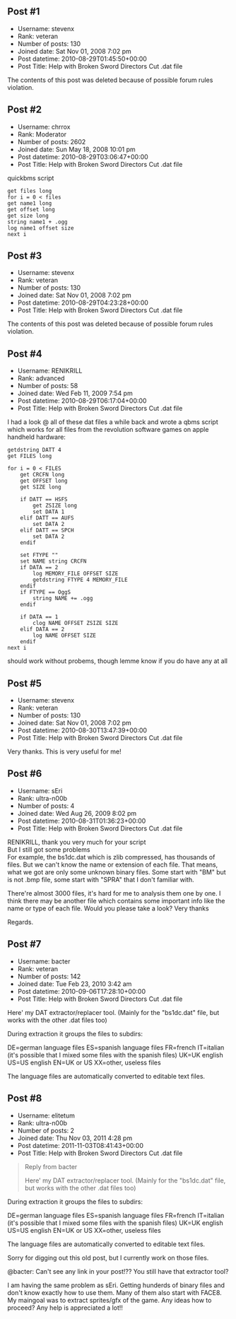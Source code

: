 ## Post #1
- Username: stevenx
- Rank: veteran
- Number of posts: 130
- Joined date: Sat Nov 01, 2008 7:02 pm
- Post datetime: 2010-08-29T01:45:50+00:00
- Post Title: Help with Broken Sword Directors Cut  .dat file

The contents of this post was deleted because of possible forum rules violation.
## Post #2
- Username: chrrox
- Rank: Moderator
- Number of posts: 2602
- Joined date: Sun May 18, 2008 10:01 pm
- Post datetime: 2010-08-29T03:06:47+00:00
- Post Title: Help with Broken Sword Directors Cut  .dat file

quickbms script

```
get files long
for i = 0 < files
get name1 long
get offset long
get size long
string name1 + .ogg
log name1 offset size
next i

```
## Post #3
- Username: stevenx
- Rank: veteran
- Number of posts: 130
- Joined date: Sat Nov 01, 2008 7:02 pm
- Post datetime: 2010-08-29T04:23:28+00:00
- Post Title: Help with Broken Sword Directors Cut  .dat file

The contents of this post was deleted because of possible forum rules violation.
## Post #4
- Username: RENIKRILL
- Rank: advanced
- Number of posts: 58
- Joined date: Wed Feb 11, 2009 7:54 pm
- Post datetime: 2010-08-29T06:17:04+00:00
- Post Title: Help with Broken Sword Directors Cut  .dat file

I had a look @ all of these dat files a while back and wrote a qbms script which works for all files from the revolution software games on apple handheld hardware:

```
getdstring DATT 4
get FILES long

for i = 0 < FILES
	get CRCFN long
	get OFFSET long
	get SIZE long

	if DATT == HSFS
		get ZSIZE long
		set DATA 1
	elif DATT == AUFS
		set DATA 2
	elif DATT == SPCH
		set DATA 2
	endif

	set FTYPE ""
	set NAME string CRCFN
	if DATA == 2
		log MEMORY_FILE OFFSET SIZE
		getdstring FTYPE 4 MEMORY_FILE
	endif
	if FTYPE == OggS
		string NAME += .ogg
	endif

	if DATA == 1
		clog NAME OFFSET ZSIZE SIZE
	elif DATA == 2
		log NAME OFFSET SIZE
	endif
next i

```

should work without probems, though lemme know if you do have any at all
## Post #5
- Username: stevenx
- Rank: veteran
- Number of posts: 130
- Joined date: Sat Nov 01, 2008 7:02 pm
- Post datetime: 2010-08-30T13:47:39+00:00
- Post Title: Help with Broken Sword Directors Cut  .dat file

Very thanks. This is very useful for me!
## Post #6
- Username: sEri
- Rank: ultra-n00b
- Number of posts: 4
- Joined date: Wed Aug 26, 2009 8:02 pm
- Post datetime: 2010-08-31T01:36:23+00:00
- Post Title: Help with Broken Sword Directors Cut  .dat file

RENIKRILL, thank you very much for your script  
But I still got some problems  
For example, the bs1dc.dat which is zlib compressed, has thousands of files.
But we can't know the name or extension of each file.
That means, what we got are only some unknown binary files.
Some start with "BM" but is not .bmp file, some start with "SPRA" that I don't familiar with.

There're almost 3000 files, it's hard for me to analysis them one by one.
I think there may be another file which contains some important info like the name or type of each file.
Would you please take a look?  Very thanks

Regards.
## Post #7
- Username: bacter
- Rank: veteran
- Number of posts: 142
- Joined date: Tue Feb 23, 2010 3:42 am
- Post datetime: 2010-09-06T17:28:10+00:00
- Post Title: Help with Broken Sword Directors Cut  .dat file

Here' my DAT extractor/replacer tool.
(Mainly for the "bs1dc.dat" file, but works with the other .dat files too)

During extraction it groups the files to subdirs:

DE=german language files
ES=spanish language files
FR=french
IT=italian (it's possible that I mixed some files with the spanish files)
UK=UK english
US=US english
EN=UK or US
XX=other, useless files

The language files are automatically converted to editable text files.
## Post #8
- Username: elitetum
- Rank: ultra-n00b
- Number of posts: 2
- Joined date: Thu Nov 03, 2011 4:28 pm
- Post datetime: 2011-11-03T08:41:43+00:00
- Post Title: Help with Broken Sword Directors Cut  .dat file

> Reply from bacter
>
> Here' my DAT extractor/replacer tool.
(Mainly for the "bs1dc.dat" file, but works with the other .dat files too)

During extraction it groups the files to subdirs:

DE=german language files
ES=spanish language files
FR=french
IT=italian (it's possible that I mixed some files with the spanish files)
UK=UK english
US=US english
EN=UK or US
XX=other, useless files

The language files are automatically converted to editable text files.

Sorry for digging out this old post, but I currently work on those files.

@bacter:  Can't see any link in your post!?? You still have that extractor tool?


I am having the same problem as sEri. Getting hunderds of binary files and don't know exactly how to use them. Many of them also start with FACE8. My maingoal was to extract sprites/gfx of the game. Any ideas how to proceed? Any help is appreciated a lot!!
